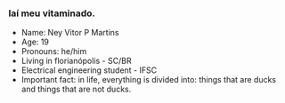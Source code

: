 ### Iaí meu vitaminado.

- Name: Ney Vitor P Martins
- Age: 19
- Pronouns: he/him
- Living in florianópolis - SC/BR
- Electrical engineering student - IFSC
- Important fact: in life, everything is divided into: things that are ducks and things that are not ducks.

